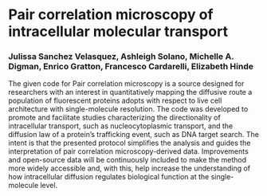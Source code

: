 # Pair correlation microscopy of intracellular molecular transport
### Julissa Sanchez Velasquez, Ashleigh Solano, Michelle A. Digman, Enrico Gratton, Francesco Cardarelli, Elizabeth Hinde

The given code for Pair correlation microscopy is a source designed for researchers with an interest in quantitatively mapping the diffusive route a population of fluorescent proteins adopts with respect to live cell architecture with single-molecule resolution. The code was developed to promote and facilitate studies characterizing the directionality of intracellular transport, such as nucleocytoplasmic transport, and the diffusion law of a protein’s trafficking event, such as DNA target search. The intent is that the presented protocol simplifies the analysis and guides the interpretation of pair correlation microscopy-derived data. Improvements and open-source data will be continuously included to make the method more widely accessible and, with this, help increase the understanding of how intracellular diffusion regulates biological function at the single-molecule level.
